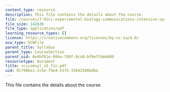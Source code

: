 ```yaml
---
content_type: resource
description: This file contains the details about the course.
file: /courses/7-02ci-experimental-biology-communications-intensive-spring-2005/01790be12c5ef9e4537533042500bdba_scicomsyl_s5_fin.pdf
file_size: 142636
file_type: application/pdf
learning_resource_types: []
license: https://creativecommons.org/licenses/by-nc-sa/4.0/
ocw_type: OCWFile
parent_title: Syllabus
parent_type: CourseSection
parent_uid: 6e4bf81e-80ba-789f-8ca0-bf9effde6609
resourcetype: Document
title: scicomsyl_s5_fin.pdf
uid: 01790be1-2c5e-f9e4-5375-33042500bdba
---
```

This file contains the details about the course.